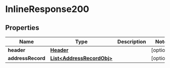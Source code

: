 
# InlineResponse200

## Properties
Name | Type | Description | Notes
------------ | ------------- | ------------- | -------------
**header** | [**Header**](Header.md) |  |  [optional]
**addressRecord** | [**List&lt;AddressRecordObj&gt;**](AddressRecordObj.md) |  |  [optional]




